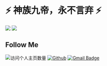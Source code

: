 <!--
**wangyuan0108/wangyuan0108** is a ✨ _special_ ✨ repository because its `README.md` (this file) appears on your GitHub profile.

Here are some ideas to get you started:

- 🔭 I’m currently working on ...
- 🌱 I’m currently learning ...
- 👯 I’m looking to collaborate on ...
- 🤔 I’m looking for help with ...
- 💬 Ask me about ...
- 📫 How to reach me: ...
- 😄 Pronouns: ...
- ⚡ Fun fact: ...
-->
# ⚡ 神族九帝，永不言弃 ⚡

![](https://github-readme-stats.vercel.app/api?username=wu529778790&count_private=true&show_icons=true&icon_color=0366d6&text_color=24292e&bg_color=ffffff&hide_title=true)
![](https://github-readme-stats.vercel.app/api/top-langs/?hide=php&username=wangyuan0108&layout=compact)

## Follow Me

![访问个人主页数量](https://komarev.com/ghpvc/?username=wangyuan0108&color=green)
[![Github](https://img.shields.io/github/stars/wangyuan0108?style=social)](https://github.com/wangyuan0108)
[![Gmail Badge](https://img.shields.io/badge/gmail-870147852@qq.com-Green?style=flat-square&logo=Gmail&logoColor=white&link=mailto:870147852@qq.com)](mailto:870147852@qq.com)

